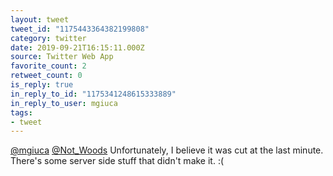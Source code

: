 ```yaml
---
layout: tweet
tweet_id: "1175443364382199808"
category: twitter
date: 2019-09-21T16:15:11.000Z
source: Twitter Web App
favorite_count: 2
retweet_count: 0
is_reply: true
in_reply_to_id: "1175341248615333889"
in_reply_to_user: mgiuca
tags:
- tweet
---
```


[@mgiuca](https://twitter.com/@mgiuca) [@Not_Woods](https://twitter.com/@Not_Woods) Unfortunately, I believe it was cut at the last minute. There's some server side stuff that didn't make it. :(
